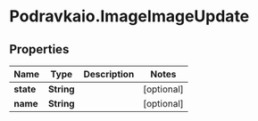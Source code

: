 # Podravkaio.ImageImageUpdate

## Properties
Name | Type | Description | Notes
------------ | ------------- | ------------- | -------------
**state** | **String** |  | [optional] 
**name** | **String** |  | [optional] 


